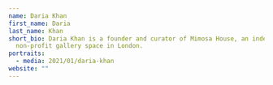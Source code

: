 ```yaml
---
name: Daria Khan
first_name: Daria
last_name: Khan
short_bio: Daria Khan is a founder and curator of Mimosa House, an independent
  non-profit gallery space in London.
portraits:
  - media: 2021/01/daria-khan
website: ""
---
```

